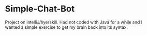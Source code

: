 # Simple-Chat-Bot
Project on intelliJ/hyerskill.  Had not coded with Java for a while and I wanted a simple exercise to get my brain back into its syntax.

